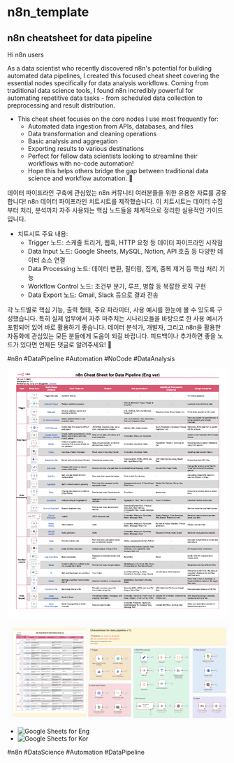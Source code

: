 # n8n_template
## n8n cheatsheet for data pipeline

Hi n8n users

As a data scientist who recently discovered n8n's potential for building automated data pipelines, I created this focused cheat sheet covering the essential nodes specifically for data analysis workflows.
Coming from traditional data science tools, I found n8n incredibly powerful for automating repetitive data tasks - from scheduled data collection to preprocessing and result distribution. 

- This cheat sheet focuses on the core nodes I use most frequently for:
  - Automated data ingestion from APIs, databases, and files
  - Data transformation and cleaning operations
  - Basic analysis and aggregation
  - Exporting results to various destinations
  - Perfect for fellow data scientists looking to streamline their workflows with no-code automation!
  - Hope this helps others bridge the gap between traditional data science and workflow automation. 🚀



데이터 파이프라인 구축에 관심있는 n8n 커뮤니티 여러분들을 위한 유용한 자료를 공유합니다! 
n8n 데이터 파이프라인 치트시트를 제작했습니다. 이 치트시트는 데이터 수집부터 처리, 분석까지 자주 사용되는 핵심 노드들을 체계적으로 정리한 실용적인 가이드입니다.
- 치트시트 주요 내용:
  - Trigger 노드: 스케줄 트리거, 웹훅, HTTP 요청 등 데이터 파이프라인 시작점
  - Data Input 노드: Google Sheets, MySQL, Notion, API 호출 등 다양한 데이터 소스 연결
  - Data Processing 노드: 데이터 변환, 필터링, 집계, 중복 제거 등 핵심 처리 기능
  - Workflow Control 노드: 조건부 분기, 루프, 병합 등 복잡한 로직 구현
  - Data Export 노드: Gmail, Slack 등으로 결과 전송

각 노드별로 핵심 기능, 출력 형태, 주요 파라미터, 사용 예시를 한눈에 볼 수 있도록 구성했습니다. 특히 실제 업무에서 자주 마주치는 시나리오들을 바탕으로 한 사용 예시가 포함되어 있어 바로 활용하기 좋습니다.
데이터 분석가, 개발자, 그리고 n8n을 활용한 자동화에 관심있는 모든 분들에게 도움이 되길 바랍니다.
피드백이나 추가하면 좋을 노드가 있다면 언제든 댓글로 알려주세요! 🚀

#n8n #DataPipeline #Automation #NoCode #DataAnalysis


![sheetcheat_sc](https://raw.githubusercontent.com/ggplab/n8n_template/main/n8n_cheatsheet_for_datapipeline_eng.png)

![workflwo_sc](https://raw.githubusercontent.com/ggplab/n8n_template/main/workflow_for_datapipeline.png)

- ![Google Sheets for Eng](https://docs.google.com/spreadsheets/d/1enboErLA1upWs4NEI7EjbCz9oOJgIVG7BkOU_Ffz990/edit?gid=1162658664#gid=1162658664)
- ![Google Sheets for Kor](https://docs.google.com/spreadsheets/d/1enboErLA1upWs4NEI7EjbCz9oOJgIVG7BkOU_Ffz990/edit?usp=sharing)

#n8n #DataScience #Automation #DataPipeline


